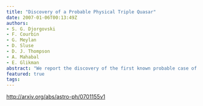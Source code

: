 ```yaml
---
title: "Discovery of a Probable Physical Triple Quasar"
date: 2007-01-06T00:13:49Z
authors:
- S. G. Djorgovski
- F. Courbin
- G. Meylan
- D. Sluse
- D. J. Thompson
- A. Mahabal
- E. Glikman
abstract: "We report the discovery of the first known probable case of a physical triple quasar (not a gravitational lens). A previously known double system, QQ 1429-008 at z = 2.076, is shown to contain a third, fainter QSO component at the same redshift within the measurement errors. Deep optical and IR imaging at the Keck and VLT telescopes has failed to reveal a plausible lensing galaxy group or a cluster, and moreover, we are unable to construct any viable lensing model which could lead to the observed distribution of source positions and relative intensities of the three QSO image components. Furthermore, there are hints of differences in broad-band spectral energy distributions of different components, which are more naturally understood if they are physically distinct AGN. Therefore, we conclude that this system is most likely a physical triple quasar, the first such close QSO grouping known at any redshift. The projected component separations in the restframe are ~ 30 - 50 kpc for the standard concordance cosmology, typical of interacting galaxy systems. The existence of this highly unusual system supports the standard picture in which galaxy interactions lead to the onset of QSO activity."
featured: true
tags:
---
```

http://arxiv.org/abs/astro-ph/0701155v1